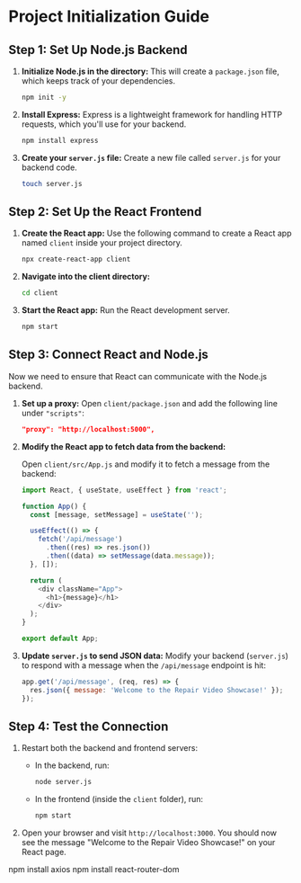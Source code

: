
# Project Initialization Guide

## Step 1: Set Up Node.js Backend

1. **Initialize Node.js in the directory:**
   This will create a `package.json` file, which keeps track of your dependencies.

   ```bash
   npm init -y
   ```

2. **Install Express:**
   Express is a lightweight framework for handling HTTP requests, which you'll use for your backend.

   ```bash
   npm install express
   ```

3. **Create your `server.js` file:**
   Create a new file called `server.js` for your backend code.

   ```bash
   touch server.js
   ```

## Step 2: Set Up the React Frontend

1. **Create the React app:**
   Use the following command to create a React app named `client` inside your project directory.

   ```bash
   npx create-react-app client
   ```

2. **Navigate into the client directory:**

   ```bash
   cd client
   ```

3. **Start the React app:**
   Run the React development server.

   ```bash
   npm start
   ```

## Step 3: Connect React and Node.js

Now we need to ensure that React can communicate with the Node.js backend.

1. **Set up a proxy:**
   Open `client/package.json` and add the following line under `"scripts"`:

   ```json
   "proxy": "http://localhost:5000",
   ```

2. **Modify the React app to fetch data from the backend:**

   Open `client/src/App.js` and modify it to fetch a message from the backend:

   ```javascript
   import React, { useState, useEffect } from 'react';

   function App() {
     const [message, setMessage] = useState('');

     useEffect(() => {
       fetch('/api/message')
         .then((res) => res.json())
         .then((data) => setMessage(data.message));
     }, []);

     return (
       <div className="App">
         <h1>{message}</h1>
       </div>
     );
   }

   export default App;
   ```

3. **Update `server.js` to send JSON data:**
   Modify your backend (`server.js`) to respond with a message when the `/api/message` endpoint is hit:

   ```javascript
   app.get('/api/message', (req, res) => {
     res.json({ message: 'Welcome to the Repair Video Showcase!' });
   });
   ```

## Step 4: Test the Connection

1. Restart both the backend and frontend servers:

   - In the backend, run:

     ```bash
     node server.js
     ```

   - In the frontend (inside the `client` folder), run:

     ```bash
     npm start
     ```

2. Open your browser and visit `http://localhost:3000`. You should now see the message "Welcome to the Repair Video Showcase!" on your React page.


npm install axios
npm install react-router-dom
